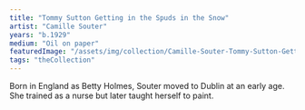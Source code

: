 ```yaml
---
title: "Tommy Sutton Getting in the Spuds in the Snow"
artist: "Camille Souter"
years: "b.1929"
medium: "Oil on paper"
featuredImage: "/assets/img/collection/Camille-Souter-Tommy-Sutton-Getting-the-Spuds-in-the-Snow.jpg"
tags: "theCollection"
---
```

Born in England as Betty Holmes, Souter moved to Dublin at an early age. She trained as a nurse but later taught herself to paint.
